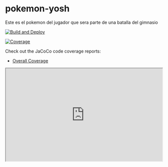 # pokemon-yosh
Este es el pokemon del jugador que sera parte de una batalla del gimnasio

[![Build and Deploy](https://github.com/punkam23/pokemon-yosh/actions/workflows/main.yml/badge.svg?branch=main)](https://github.com/punkam23/pokemon-yosh/actions/workflows/main.yml)


[![Coverage](https://img.shields.io/badge/coverage-xx%25-brightgreen)](https://github.com/punkam23/pokemon-yosh/blob/gh-pages/jacoco/html/index.html)

Check out the JaCoCo code coverage reports:

- [Overall Coverage](https://github.com/punkam23/pokemon-yosh/blob/gh-pages/jacoco/html/index.html)

<iframe src="https://github.com/punkam23/pokemon-yosh/blob/gh-pages/jacoco/html/index.html" width="100%" height="300px"></iframe>
